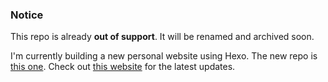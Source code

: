 ### Notice

This repo is already **out of support**. It will be renamed and archived soon.

I'm currently building a new personal website using Hexo. The new repo is [this one](https://github.com/238728/hexoblog_gh/). Check out [this website](https://volantis-hexo-v057.netlify.app) for the latest updates.
